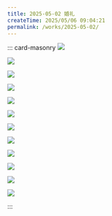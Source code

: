 ```yaml
---
title: 2025-05-02 婚礼
createTime: 2025/05/06 09:04:21
permalink: /works/2025-05-02/
---
```


::: card-masonry
![](https://oss.ajohn.top/blog/works/2025-05-02/1.webp)

![](https://oss.ajohn.top/blog/works/2025-05-02/10.webp)

![](https://oss.ajohn.top/blog/works/2025-05-02/11.webp)

![](https://oss.ajohn.top/blog/works/2025-05-02/12.webp)

![](https://oss.ajohn.top/blog/works/2025-05-02/2.webp)

![](https://oss.ajohn.top/blog/works/2025-05-02/3.webp)

![](https://oss.ajohn.top/blog/works/2025-05-02/4.webp)

![](https://oss.ajohn.top/blog/works/2025-05-02/5.webp)

![](https://oss.ajohn.top/blog/works/2025-05-02/6.webp)

![](https://oss.ajohn.top/blog/works/2025-05-02/7.webp)

![](https://oss.ajohn.top/blog/works/2025-05-02/8.webp)

![](https://oss.ajohn.top/blog/works/2025-05-02/9.webp)

:::